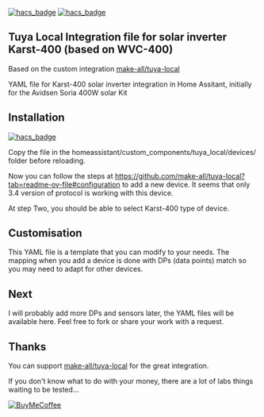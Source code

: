[![hacs_badge](https://img.shields.io/badge/HACS-Custom-41BDF5.svg)](https://github.com/hacs/integration)
[![hacs_badge](https://img.shields.io/badge/HACS-make--all%2Ftuya--local-41BDF5.svg)](https://github.com/make-all/tuya-local)

## Tuya Local Integration file for solar inverter Karst-400 (based on WVC-400) 

Based on the custom integration [make-all/tuya-local](https://github.com/make-all/tuya-local)

YAML file for Karst-400 solar inverter integration in Home Assitant, initially for the Avidsen Soria 400W solar Kit

## Installation

[![hacs_badge](https://img.shields.io/badge/HACS-Custom-orange.svg?style=for-the-badge)](https://github.com/hacs/integration)

Copy the file in the homeassistant/custom_components/tuya_local/devices/ folder before reloading.

Now you can follow the steps at https://github.com/make-all/tuya-local?tab=readme-ov-file#configuration to add a new device. It seems that only 3.4 version of protocol is working with this device.

At step Two, you should be able to select Karst-400 type of device.

## Customisation

This YAML file is a template that you can modify to your needs. The mapping when you add a device is done with DPs (data points) match so you may need to adapt for other devices.

## Next

I will probably add more DPs and sensors later, the YAML files will be available here. Feel free to fork or share your work with a request.

## Thanks
You can support [make-all/tuya-local](https://github.com/make-all/tuya-local) for the great integration.


If you don't know what to do with your money, there are a lot of labs things waiting to be tested...

[![BuyMeCoffee](https://www.buymeacoffee.com/assets/img/custom_images/orange_img.png)](https://buymeacoffee.com/loule_c)
